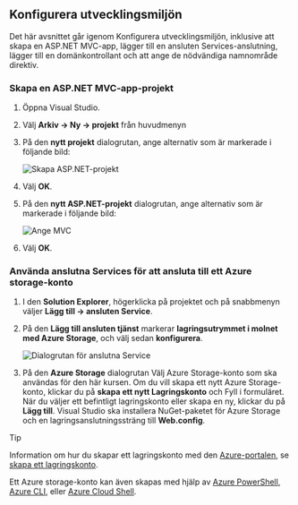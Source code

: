 ## <a name="set-up-the-development-environment"></a>Konfigurera utvecklingsmiljön

Det här avsnittet går igenom Konfigurera utvecklingsmiljön, inklusive att skapa en ASP.NET MVC-app, lägger till en ansluten Services-anslutning, lägger till en domänkontrollant och att ange de nödvändiga namnområde direktiv.

### <a name="create-an-aspnet-mvc-app-project"></a>Skapa en ASP.NET MVC-app-projekt

1. Öppna Visual Studio.

1. Välj **Arkiv -> Ny -> projekt** från huvudmenyn

1. På den **nytt projekt** dialogrutan, ange alternativ som är markerade i följande bild:

    ![Skapa ASP.NET-projekt](./media/vs-storage-aspnet-getting-started-setup-dev-env/vs-storage-aspnet-getting-started-setup-dev-env-1.png)

1. Välj **OK**.

1. På den **nytt ASP.NET-projekt** dialogrutan, ange alternativ som är markerade i följande bild:

    ![Ange MVC](./media/vs-storage-aspnet-getting-started-setup-dev-env/vs-storage-aspnet-getting-started-setup-dev-env-2.png)

1. Välj **OK**.

### <a name="use-connected-services-to-connect-to-an-azure-storage-account"></a>Använda anslutna Services för att ansluta till ett Azure storage-konto

1. I den **Solution Explorer**, högerklicka på projektet och på snabbmenyn väljer **Lägg till -> ansluten Service**.

1. På den **Lägg till ansluten tjänst** markerar **lagringsutrymmet i molnet med Azure Storage**, och välj sedan **konfigurera**.

    ![Dialogrutan för anslutna Service](./media/vs-storage-aspnet-getting-started-setup-dev-env/vs-storage-aspnet-getting-started-setup-dev-env-3.png)

1. På den **Azure Storage** dialogrutan Välj Azure Storage-konto som ska användas för den här kursen.  Om du vill skapa ett nytt Azure Storage-konto, klickar du på **skapa ett nytt Lagringskonto** och Fyll i formuläret.  När du väljer ett befintligt lagringskonto eller skapa en ny, klickar du på **Lägg till**.  Visual Studio ska installera NuGet-paketet för Azure Storage och en lagringsanslutningssträng till **Web.config**.

> [!TIP]
> Information om hur du skapar ett lagringskonto med den [Azure-portalen](https://portal.azure.com), se [skapa ett lagringskonto](../articles/storage/common/storage-create-storage-account.md#create-a-storage-account).
>
> Ett Azure storage-konto kan även skapas med hjälp av [Azure PowerShell](../articles/storage/common/storage-powershell-guide-full.md), [Azure CLI](../articles/storage/common/storage-azure-cli.md), eller [Azure Cloud Shell](../articles/cloud-shell/overview.md).

